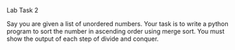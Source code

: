 Lab Task 2


Say you are given a list of unordered numbers. Your task is to write a python program to sort the number in ascending order using merge sort. You must show the output of each step of divide and conquer.

